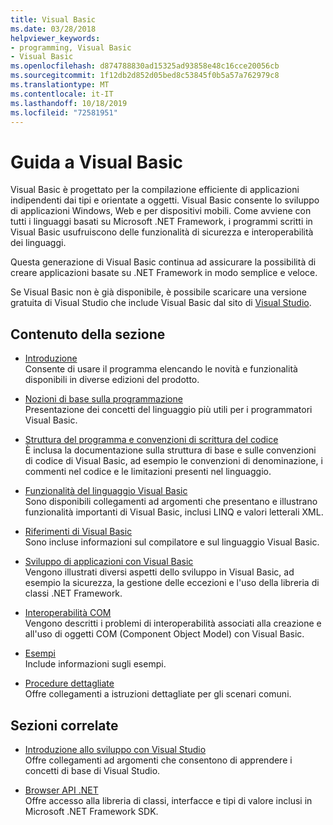 ```yaml
---
title: Visual Basic
ms.date: 03/28/2018
helpviewer_keywords:
- programming, Visual Basic
- Visual Basic
ms.openlocfilehash: d874788830ad15325ad93858e48c16cce20056cb
ms.sourcegitcommit: 1f12db2d852d05bed8c53845f0b5a57a762979c8
ms.translationtype: MT
ms.contentlocale: it-IT
ms.lasthandoff: 10/18/2019
ms.locfileid: "72581951"
---
```

# <a name="visual-basic-guide"></a>Guida a Visual Basic

Visual Basic è progettato per la compilazione efficiente di applicazioni indipendenti dai tipi e orientate a oggetti. Visual Basic consente lo sviluppo di applicazioni Windows, Web e per dispositivi mobili. Come avviene con tutti i linguaggi basati su Microsoft .NET Framework, i programmi scritti in Visual Basic usufruiscono delle funzionalità di sicurezza e interoperabilità dei linguaggi.

Questa generazione di Visual Basic continua ad assicurare la possibilità di creare applicazioni basate su .NET Framework in modo semplice e veloce.

Se Visual Basic non è già disponibile, è possibile scaricare una versione gratuita di Visual Studio che include Visual Basic dal sito di [Visual Studio](https://aka.ms/vsdownload?utm_source=mscom&utm_campaign=msdocs).

## <a name="in-this-section"></a>Contenuto della sezione

- [Introduzione](../visual-basic/getting-started/index.md)  
  Consente di usare il programma elencando le novità e funzionalità disponibili in diverse edizioni del prodotto.

- [Nozioni di base sulla programmazione](../visual-basic/programming-guide/concepts/index.md)  
  Presentazione dei concetti del linguaggio più utili per i programmatori Visual Basic.

- [Struttura del programma e convenzioni di scrittura del codice](../visual-basic/programming-guide/program-structure/program-structure-and-code-conventions.md)  
  È inclusa la documentazione sulla struttura di base e sulle convenzioni di codice di Visual Basic, ad esempio le convenzioni di denominazione, i commenti nel codice e le limitazioni presenti nel linguaggio.

- [Funzionalità del linguaggio Visual Basic](../visual-basic/programming-guide/language-features/index.md)  
  Sono disponibili collegamenti ad argomenti che presentano e illustrano funzionalità importanti di Visual Basic, inclusi LINQ e valori letterali XML.

- [Riferimenti di Visual Basic](../visual-basic/reference/index.md)  
  Sono incluse informazioni sul compilatore e sul linguaggio Visual Basic.

- [Sviluppo di applicazioni con Visual Basic](../visual-basic/developing-apps/index.md)  
  Vengono illustrati diversi aspetti dello sviluppo in Visual Basic, ad esempio la sicurezza, la gestione delle eccezioni e l'uso della libreria di classi .NET Framework.

- [Interoperabilità COM](../visual-basic/programming-guide/com-interop/index.md)  
  Vengono descritti i problemi di interoperabilità associati alla creazione e all'uso di oggetti COM (Component Object Model) con Visual Basic.

- [Esempi](../visual-basic/sample-applications.md)  
  Include informazioni sugli esempi.

- [Procedure dettagliate](../visual-basic/walkthroughs.md)  
  Offre collegamenti a istruzioni dettagliate per gli scenari comuni.

## <a name="related-sections"></a>Sezioni correlate

- [Introduzione allo sviluppo con Visual Studio](/visualstudio/ide/get-started-developing-with-visual-studio)  
  Offre collegamenti ad argomenti che consentono di apprendere i concetti di base di Visual Studio.

- [Browser API .NET](../../api/index.md)  
  Offre accesso alla libreria di classi, interfacce e tipi di valore inclusi in Microsoft .NET Framework SDK.
